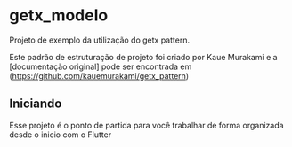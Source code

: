 # getx_modelo

Projeto de exemplo da  utilização do getx pattern.

Este padrão de estruturação  de projeto foi criado por Kaue Murakami e a
[documentação original] pode ser encontrada em (https://github.com/kauemurakami/getx_pattern)

## Iniciando

Esse projeto é o ponto de partida para você trabalhar de forma organizada desde o inicio com o Flutter


